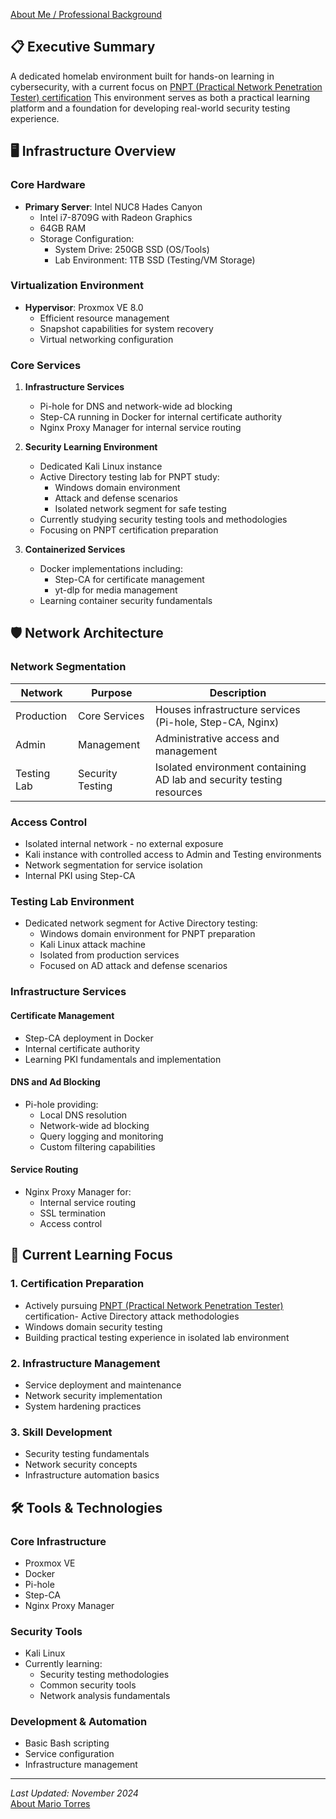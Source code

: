 [About Me / Professional Background](about.md)

## 📋 Executive Summary
A dedicated homelab environment built for hands-on learning in cybersecurity, with a current focus on [PNPT (Practical Network Penetration Tester) certification](https://certifications.tcm-sec.com/pnpt/) This environment serves as both a practical learning platform and a foundation for developing real-world security testing experience.

## 🖥️ Infrastructure Overview

### Core Hardware
- **Primary Server**: Intel NUC8 Hades Canyon
  - Intel i7-8709G with Radeon Graphics
  - 64GB RAM
  - Storage Configuration:
    - System Drive: 250GB SSD (OS/Tools)
    - Lab Environment: 1TB SSD (Testing/VM Storage)

### Virtualization Environment
- **Hypervisor**: Proxmox VE 8.0
  - Efficient resource management
  - Snapshot capabilities for system recovery
  - Virtual networking configuration

### Core Services
1. **Infrastructure Services**
   - Pi-hole for DNS and network-wide ad blocking
   - Step-CA running in Docker for internal certificate authority
   - Nginx Proxy Manager for internal service routing

2. **Security Learning Environment**
   - Dedicated Kali Linux instance
   - Active Directory testing lab for PNPT study:
     - Windows domain environment
     - Attack and defense scenarios
     - Isolated network segment for safe testing
   - Currently studying security testing tools and methodologies
   - Focusing on PNPT certification preparation

3. **Containerized Services**
   - Docker implementations including:
     - Step-CA for certificate management
     - yt-dlp for media management
   - Learning container security fundamentals

## 🛡️ Network Architecture

### Network Segmentation

| Network | Purpose | Description |
|---------|----------|-------------|
| Production | Core Services | Houses infrastructure services (Pi-hole, Step-CA, Nginx) |
| Admin | Management | Administrative access and management |
| Testing Lab | Security Testing | Isolated environment containing AD lab and security testing resources |

### Access Control
- Isolated internal network - no external exposure
- Kali instance with controlled access to Admin and Testing environments
- Network segmentation for service isolation
- Internal PKI using Step-CA

### Testing Lab Environment
- Dedicated network segment for Active Directory testing:
  - Windows domain environment for PNPT preparation
  - Kali Linux attack machine
  - Isolated from production services
  - Focused on AD attack and defense scenarios

### Infrastructure Services

#### Certificate Management
- Step-CA deployment in Docker
- Internal certificate authority
- Learning PKI fundamentals and implementation

#### DNS and Ad Blocking
- Pi-hole providing:
  - Local DNS resolution
  - Network-wide ad blocking
  - Query logging and monitoring
  - Custom filtering capabilities

#### Service Routing
- Nginx Proxy Manager for:
  - Internal service routing
  - SSL termination
  - Access control

## 🔬 Current Learning Focus

### 1. Certification Preparation
- Actively pursuing [PNPT (Practical Network Penetration Tester)](https://certifications.tcm-sec.com/pnpt/) certification- Active Directory attack methodologies
- Windows domain security testing
- Building practical testing experience in isolated lab environment

### 2. Infrastructure Management
- Service deployment and maintenance
- Network security implementation
- System hardening practices

### 3. Skill Development
- Security testing fundamentals
- Network security concepts
- Infrastructure automation basics

## 🛠️ Tools & Technologies

### Core Infrastructure
- Proxmox VE
- Docker
- Pi-hole
- Step-CA
- Nginx Proxy Manager

### Security Tools
- Kali Linux
- Currently learning:
  - Security testing methodologies
  - Common security tools
  - Network analysis fundamentals

### Development & Automation
- Basic Bash scripting
- Service configuration
- Infrastructure management

---
*Last Updated: November 2024*  
[About Mario Torres](about.md)